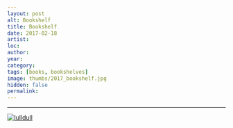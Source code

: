 ```yaml
---
layout: post
alt: Bookshelf
title: Bookshelf
date: 2017-02-18
artist: 
loc: 
author: 
year: 
category: 
tags: [books, bookshelves]
image: thumbs/2017_bookshelf.jpg
hidden: false
permalink:
---
```






---



<div class="post_image">
	<a href="{{ site.baseurl }}/images/posts/2017_bookshelf/001.jpg" target="_blank">
	<img src="{{ site.baseurl }}/images/posts/2017_bookshelf/001.jpg" alt="lulldull"></a>
</div>

